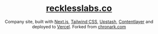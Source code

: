 <div align="center">
    <a href="https://chronark.com"><h1 align="center">recklesslabs.co</h1></a>
    
Company site, built with [Next.js](https://nextjs.org/), [Tailwind CSS](https://tailwindcss.com/), [Upstash](https://upstash.com?ref=chronark.com), [Contentlayer](https://www.contentlayer.dev/) and deployed to [Vercel](https://vercel.com/). Forked from [chronark.com](https://github.com/chronark/chronark.com)

</div>
